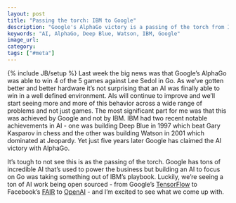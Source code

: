 ```yaml
---
layout: post
title: "Passing the torch: IBM to Google"
description: "Google's AlphaGo victory is a passing of the torch from IBM to Google."
keywords: "AI, AlphaGo, Deep Blue, Watson, IBM, Google"
image_url:
category:
tags: ["#meta"]
---
```

{% include JB/setup %}
Last week the big news was that Google’s AlphaGo was able to win 4 of the 5 games against Lee Sedol in Go. As we’ve gotten better and better hardware it’s not surprising that an AI was finally able to win in a well defined environment. AIs will continue to improve and we’ll start seeing more and more of this behavior across a wide range of problems and not just games. The most significant part for me was that this was achieved by Google and not by IBM. IBM had two recent notable achievements in AI - one was building Deep Blue in 1997 which beat Gary Kasparov in chess and the other was building Watson in 2001 which dominated at Jeopardy. Yet just five years later Google has claimed the AI victory with AlphaGo.

It’s tough to not see this is as the passing of the torch. Google has tons of incredible AI that’s used to power the business but building an AI to focus on Go was taking something out of IBM’s playbook. Luckily, we’re seeing a ton of AI work being open sourced - from Google’s [TensorFlow](https://www.tensorflow.org/) to Facebook’s [FAIR](https://research.facebook.com/blog/fair-open-sources-deep-learning-modules-for-torch/) to [OpenAI](https://openai.com/blog/introducing-openai/) - and I’m excited to see what we come up with.
